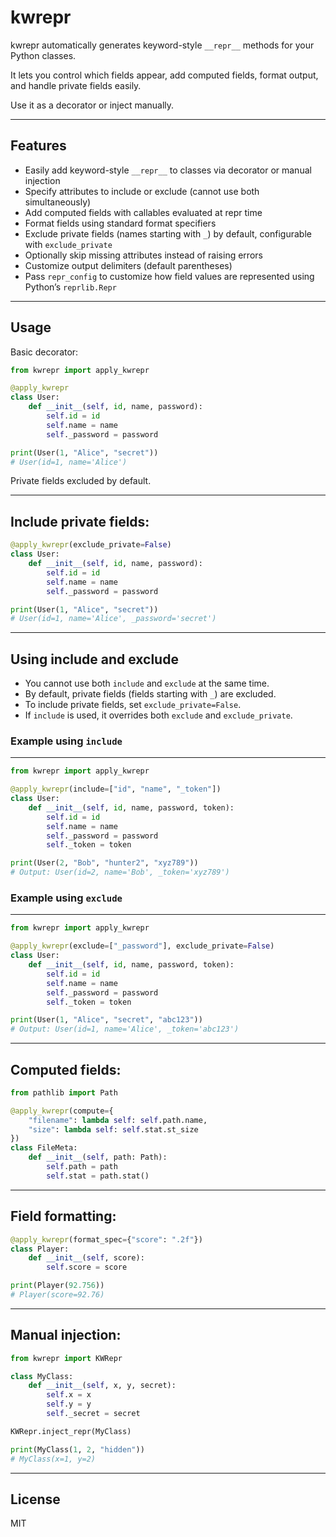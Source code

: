 # kwrepr

kwrepr automatically generates keyword-style `__repr__` methods for your Python classes.

It lets you control which fields appear, add computed fields, format output, and handle private fields easily.

Use it as a decorator or inject manually.

---

## Features

- Easily add keyword-style `__repr__` to classes via decorator or manual injection  
- Specify attributes to include or exclude (cannot use both simultaneously)  
- Add computed fields with callables evaluated at repr time  
- Format fields using standard format specifiers  
- Exclude private fields (names starting with `_`) by default, configurable with `exclude_private`  
- Optionally skip missing attributes instead of raising errors  
- Customize output delimiters (default parentheses)  
- Pass `repr_config` to customize how field values are represented using Python’s `reprlib.Repr`

---

## Usage

Basic decorator:

```python
from kwrepr import apply_kwrepr

@apply_kwrepr
class User:
    def __init__(self, id, name, password):
        self.id = id
        self.name = name
        self._password = password

print(User(1, "Alice", "secret"))
# User(id=1, name='Alice')
```

Private fields excluded by default.

---

## Include private fields:

```python
@apply_kwrepr(exclude_private=False)
class User:
    def __init__(self, id, name, password):
        self.id = id
        self.name = name
        self._password = password

print(User(1, "Alice", "secret"))
# User(id=1, name='Alice', _password='secret')
```
---

## Using include and exclude

- You cannot use both `include` and `exclude` at the same time.
- By default, private fields (fields starting with `_`) are excluded.
- To include private fields, set `exclude_private=False`.
- If `include` is used, it overrides both `exclude` and `exclude_private`.

### Example using `include`
------------------------

```python
from kwrepr import apply_kwrepr

@apply_kwrepr(include=["id", "name", "_token"])
class User:
    def __init__(self, id, name, password, token):
        self.id = id
        self.name = name
        self._password = password
        self._token = token

print(User(2, "Bob", "hunter2", "xyz789"))
# Output: User(id=2, name='Bob', _token='xyz789')
```

### Example using `exclude`
------------------------

```python
from kwrepr import apply_kwrepr

@apply_kwrepr(exclude=["_password"], exclude_private=False)
class User:
    def __init__(self, id, name, password, token):
        self.id = id
        self.name = name
        self._password = password
        self._token = token

print(User(1, "Alice", "secret", "abc123"))
# Output: User(id=1, name='Alice', _token='abc123')
```
---

## Computed fields:

```python
from pathlib import Path

@apply_kwrepr(compute={
    "filename": lambda self: self.path.name,
    "size": lambda self: self.stat.st_size
})
class FileMeta:
    def __init__(self, path: Path):
        self.path = path
        self.stat = path.stat()
```

---

## Field formatting:

```python
@apply_kwrepr(format_spec={"score": ".2f"})
class Player:
    def __init__(self, score):
        self.score = score

print(Player(92.756))
# Player(score=92.76)
```

---

## Manual injection:

```python
from kwrepr import KWRepr

class MyClass:
    def __init__(self, x, y, secret):
        self.x = x
        self.y = y
        self._secret = secret

KWRepr.inject_repr(MyClass)

print(MyClass(1, 2, "hidden"))
# MyClass(x=1, y=2)
```

---

## License

MIT
